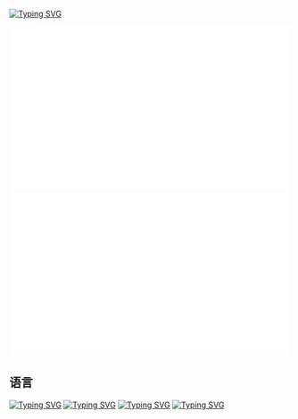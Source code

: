 [![Typing SVG](https://readme-typing-svg.demolab.com?font=Fira+Code&size=30&duration=2000&pause=1000&color=6C98F7&center=%E5%81%87&vCenter=%E5%81%87&repeat=%E7%9C%9F&random=%E5%81%87&width=435&lines=Hi+%E6%88%91%E6%98%AFXJ%E7%8E%8B%E5%A4%A7%E5%93%A5+%F0%9F%91%8B)](https://git.io/typing-svg)

![](https://raw.githubusercontent.com/XJwangdage/github-stats-transparent/output/generated/overview.svg)
![](https://raw.githubusercontent.com/XJwangdage/github-stats-transparent/output/generated/languages.svg)

<!-- [![Anurag's GitHub stats](https://github-readme-stats.vercel.app/api?username=XJwangdage&locale=cn&theme=radical)](https://github.com/anuraghazra/github-readme-stats) -->


## 语言
[![Typing SVG](https://readme-typing-svg.demolab.com?font=Fira+Code&pause=1000&color=A0C4F7&center=%E5%81%87&vCenter=%E5%81%87&repeat=%E7%9C%9F&random=%E5%81%87&width=435&lines=Python)](https://git.io/typing-svg)
[![Typing SVG](https://readme-typing-svg.demolab.com?font=Fira+Code&pause=1000&color=D865F7&center=%E5%81%87&vCenter=%E5%81%87&repeat=%E7%9C%9F&random=%E5%81%87&width=435&lines=JavaScript)](https://git.io/typing-svg)
[![Typing SVG](https://readme-typing-svg.demolab.com?font=Fira+Code&pause=11000&color=F76AB7&center=%E5%81%87&vCenter=%E5%81%87&repeat=%E7%9C%9F&random=%E5%81%87&width=435&lines=HTML%2FCSS)](https://git.io/typing-svg)
[![Typing SVG](https://readme-typing-svg.demolab.com?font=Fira+Code&pause=11000&color=D1F74C&center=%E5%81%87&vCenter=%E5%81%87&repeat=%E7%9C%9F&random=%E5%81%87&width=435&lines=%E5%9B%BE%E5%BD%A2%E5%8C%96)](https://git.io/typing-svg)
